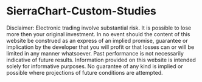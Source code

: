 SierraChart-Custom-Studies
==========================
Disclaimer:
Electronic trading involve substantial risk. It is possible to lose more then your original investment. In no event should the content of this website be construed as an express of an implied promise, guarantee or implication by the developer that you will profit or that losses can or will be limited in any manner whatsoever. Past performance is not necessarily indicative of future results. Information provided on this website is intended solely for informative purposes.  No guarantee of any kind is implied or possible where projections of future conditions are attempted.
